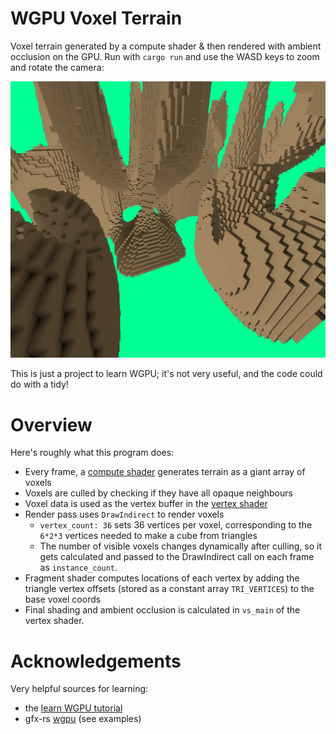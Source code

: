 # WGPU Voxel Terrain

Voxel terrain generated by a compute shader & then rendered with ambient
occlusion on the GPU.
Run with `cargo run` and use the WASD keys to zoom and rotate the camera:

![demo](./render.webp)

This is just a project to learn WGPU; it's not very useful, and the code could
do with a tidy!

# Overview

Here's roughly what this program does:

- Every frame, a [compute shader](./src/compute.wgsl) generates terrain as a giant array of voxels
- Voxels are culled by checking if they have all opaque neighbours
- Voxel data is used as the vertex buffer in the [vertex shader](./src/shader.wgsl)
- Render pass uses `DrawIndirect` to render voxels
    - `vertex_count: 36` sets 36 vertices per voxel, corresponding to the
      `6*2*3` vertices needed to make a cube from triangles
    - The number of visible voxels changes dynamically after culling, so it gets
      calculated and passed to the DrawIndirect call on each frame as
      `instance_count`.
- Fragment shader computes locations of each vertex by adding the triangle
  vertex offsets (stored as a constant array `TRI_VERTICES`) to the base voxel
  coords
- Final shading and ambient occlusion is calculated in `vs_main` of the vertex
  shader.

# Acknowledgements

Very helpful sources for learning:

- the [learn WGPU tutorial](https://sotrh.github.io/learn-wgpu/)
- gfx-rs [wgpu](https://github.com/gfx-rs/wgpu) (see examples)
